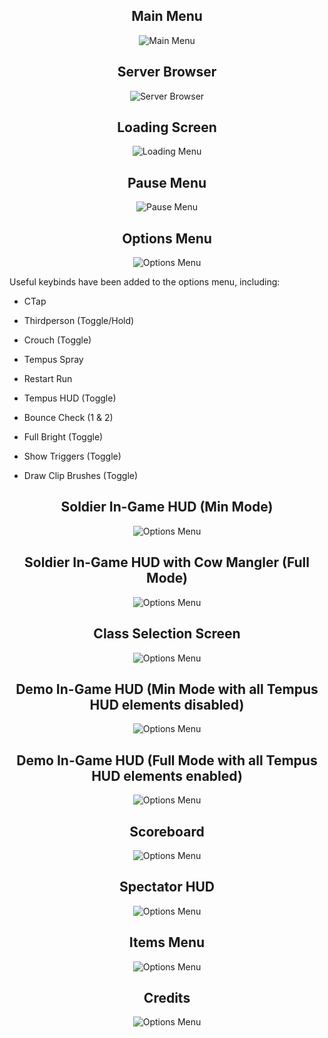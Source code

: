 <div align="center">

## Main Menu
![Main Menu](/screenshots/1mainmenu.jpg)

## Server Browser
![Server Browser](/screenshots/2serverbrowser.png)

## Loading Screen
![Loading Menu](/screenshots/3loadingscreen.png)

## Pause Menu
![Pause Menu](/screenshots/4pausemenu.jpg)

## Options Menu
![Options Menu](/screenshots/5optionsmenu.png)

</div>

Useful keybinds have been added to the options menu, including:

- CTap

- Thirdperson (Toggle/Hold)

- Crouch (Toggle)

- Tempus Spray

- Restart Run

- Tempus HUD (Toggle)

- Bounce Check (1 & 2)

- Full Bright (Toggle)

- Show Triggers (Toggle)

- Draw Clip Brushes (Toggle)

<div align="center">

## Soldier In-Game HUD (Min Mode)
![Options Menu](/screenshots/6igminmodehud.jpg)

## Soldier In-Game HUD with Cow Mangler (Full Mode)
![Options Menu](/screenshots/7igfullhudcowmangler.jpg)

## Class Selection Screen
![Options Menu](/screenshots/8classselect.png)

## Demo In-Game HUD (Min Mode with all Tempus HUD elements disabled)
![Options Menu](/screenshots/9igminmodehuddemoman.jpg)

## Demo In-Game HUD (Full Mode with all Tempus HUD elements enabled)
![Options Menu](/screenshots/10igfullhuddemoman.png)

## Scoreboard
![Options Menu](/screenshots/11scoreboard.jpg)

## Spectator HUD
![Options Menu](/screenshots/12spectatorhud.jpg)

## Items Menu
![Options Menu](/screenshots/13itemsmenu.png)

## Credits
![Options Menu](/screenshots/99consolecredits2.png)





</div>
